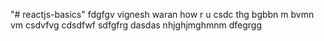 "# reactjs-basics" 
fdgfgv
vignesh waran
how r u
csdc
thg
bgbbn
m bvmn vm 
csdvfvg
cdsdfwf
sdfgfrg
dasdas
nhjghjmghmnm
dfegrgg

